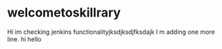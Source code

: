 # welcometoskillrary
Hi im checking jenkins functionalityjksdjksdjfksdajk
I m adding one more line.
hi hello
